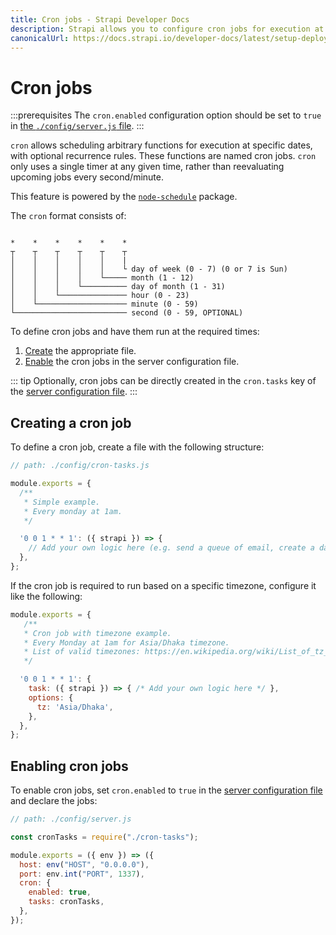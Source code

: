 ```yaml
---
title: Cron jobs - Strapi Developer Docs
description: Strapi allows you to configure cron jobs for execution at specific dates and times, with optional reccurence rules.
canonicalUrl: https://docs.strapi.io/developer-docs/latest/setup-deployment-guides/configurations/optional/cronjobs.html
---
```


# Cron jobs

:::prerequisites
The `cron.enabled` configuration option should be set to `true` in [the `./config/server.js` file](/developer-docs/latest/setup-deployment-guides/configurations/required/server.md).
:::

`cron` allows scheduling arbitrary functions for execution at specific dates, with optional recurrence rules. These functions are named cron jobs. `cron` only uses a single timer at any given time, rather than reevaluating upcoming jobs every second/minute.

This feature is powered by the [`node-schedule`](https://www.npmjs.com/package/node-schedule) package.

The `cron` format consists of:

```

*    *    *    *    *    *
┬    ┬    ┬    ┬    ┬    ┬
│    │    │    │    │    |
│    │    │    │    │    └ day of week (0 - 7) (0 or 7 is Sun)
│    │    │    │    └───── month (1 - 12)
│    │    │    └────────── day of month (1 - 31)
│    │    └─────────────── hour (0 - 23)
│    └──────────────────── minute (0 - 59)
└───────────────────────── second (0 - 59, OPTIONAL)

```

To define cron jobs and have them run at the required times:

1. [Create](#creating-a-cron-job) the appropriate file.
2. [Enable](#enabling-cron-jobs) the cron jobs in the server configuration file.

::: tip
Optionally, cron jobs can be directly created in the `cron.tasks` key of the [server configuration file](/developer-docs/latest/setup-deployment-guides/configurations/required/server.md).
:::

## Creating a cron job

To define a cron job, create a file with the following structure:

```js
// path: ./config/cron-tasks.js

module.exports = {
  /**
   * Simple example.
   * Every monday at 1am.
   */

  '0 0 1 * * 1': ({ strapi }) => {
    // Add your own logic here (e.g. send a queue of email, create a database backup, etc.).
  },
};
```

If the cron job is required to run based on a specific timezone, configure it like the following:

```js
module.exports = {
   /**
   * Cron job with timezone example.
   * Every Monday at 1am for Asia/Dhaka timezone.
   * List of valid timezones: https://en.wikipedia.org/wiki/List_of_tz_database_time_zones#List
   */

  '0 0 1 * * 1': {
    task: ({ strapi }) => { /* Add your own logic here */ },
    options: {
      tz: 'Asia/Dhaka',
    },
  },
};
```

## Enabling cron jobs

To enable cron jobs, set `cron.enabled` to `true` in the [server configuration file](/developer-docs/latest/setup-deployment-guides/configurations/required/server.md) and declare the jobs:

```js
// path: ./config/server.js

const cronTasks = require("./cron-tasks");

module.exports = ({ env }) => ({
  host: env("HOST", "0.0.0.0"),
  port: env.int("PORT", 1337),
  cron: {
    enabled: true,
    tasks: cronTasks,
  },
});
```
